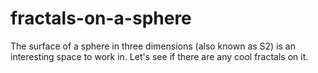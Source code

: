 # fractals-on-a-sphere
The surface of a sphere in three dimensions (also known as S2) is an interesting space to work in. Let's see if there are any cool fractals on it.
